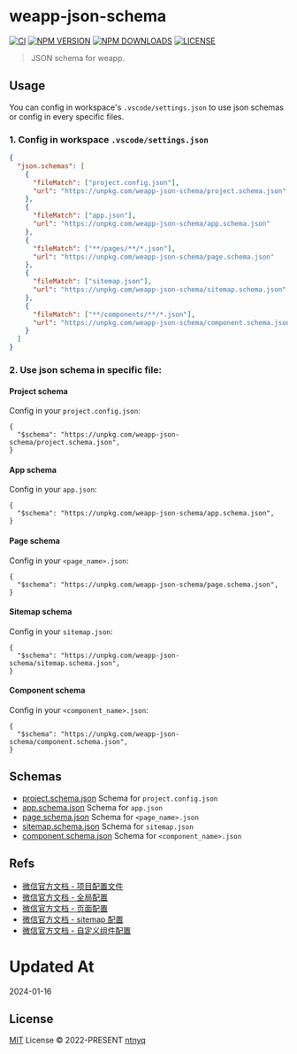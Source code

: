 # weapp-json-schema

[![CI](https://github.com/ntnyq/weapp-json-schema/workflows/CI/badge.svg)](https://github.com/ntnyq/weapp-json-schema/actions)
[![NPM VERSION](https://img.shields.io/npm/v/weapp-json-schema.svg)](https://www.npmjs.com/package/weapp-json-schema)
[![NPM DOWNLOADS](https://img.shields.io/npm/dy/weapp-json-schema.svg)](https://www.npmjs.com/package/weapp-json-schema)
[![LICENSE](https://img.shields.io/github/license/ntnyq/weapp-json-schema.svg)](https://github.com/ntnyq/weapp-json-schema/blob/main/LICENSE)

> JSON schema for weapp.

## Usage

You can config in workspace's `.vscode/settings.json` to use json schemas or config in every specific files.

### 1. Config in workspace `.vscode/settings.json`

```json
{
  "json.schemas": [
    {
      "fileMatch": ["project.config.json"],
      "url": "https://unpkg.com/weapp-json-schema/project.schema.json"
    },
    {
      "fileMatch": ["app.json"],
      "url": "https://unpkg.com/weapp-json-schema/app.schema.json"
    },
    {
      "fileMatch": ["**/pages/**/*.json"],
      "url": "https://unpkg.com/weapp-json-schema/page.schema.json"
    },
    {
      "fileMatch": ["sitemap.json"],
      "url": "https://unpkg.com/weapp-json-schema/sitemap.schema.json"
    },
    {
      "fileMatch": ["**/components/**/*.json"],
      "url": "https://unpkg.com/weapp-json-schema/component.schema.json"
    }
  ]
}
```

### 2. Use json schema in specific file:

#### Project schema

Config in your `project.config.json`:

```jsonc
{
  "$schema": "https://unpkg.com/weapp-json-schema/project.schema.json",
}
```

#### App schema

Config in your `app.json`:

```jsonc
{
  "$schema": "https://unpkg.com/weapp-json-schema/app.schema.json",
}
```

#### Page schema

Config in your `<page_name>.json`:

```jsonc
{
  "$schema": "https://unpkg.com/weapp-json-schema/page.schema.json",
}
```

#### Sitemap schema

Config in your `sitemap.json`:

```jsonc
{
  "$schema": "https://unpkg.com/weapp-json-schema/sitemap.schema.json",
}
```

#### Component schema

Config in your `<component_name>.json`:

```jsonc
{
  "$schema": "https://unpkg.com/weapp-json-schema/component.schema.json",
}
```

## Schemas

- [project.schema.json](./project.schema.json) Schema for `project.config.json`
- [app.schema.json](./app.schema.json) Schema for `app.json`
- [page.schema.json](./page.schema.json) Schema for `<page_name>.json`
- [sitemap.schema.json](./sitemap.schema.json) Schema for `sitemap.json`
- [component.schema.json](./component.schema.json) Schema for `<component_name>.json`

## Refs

- [微信官方文档 - 项目配置文件](https://developers.weixin.qq.com/miniprogram/dev/devtools/projectconfig.html)
- [微信官方文档 - 全局配置](https://developers.weixin.qq.com/miniprogram/dev/reference/configuration/app.html)
- [微信官方文档 - 页面配置](https://developers.weixin.qq.com/miniprogram/dev/reference/configuration/page.html)
- [微信官方文档 - sitemap 配置](https://developers.weixin.qq.com/miniprogram/dev/reference/configuration/sitemap.html)
- [微信官方文档 - 自定义组件配置](https://developers.weixin.qq.com/miniprogram/dev/framework/custom-component)

# Updated At

2024-01-16

## License

[MIT](./LICENSE) License © 2022-PRESENT [ntnyq](https://github.com/ntnyq)
